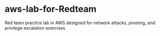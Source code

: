 # aws-lab-for-Redteam
 Red team practice lab in AWS designed for network attacks, pivoting, and privilege escalation exercises.
